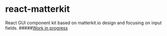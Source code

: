 # react-matterkit
React GUI component kit based on matterkit.io design and focusing on input fields.
#####[Work in progress](http://azazdeaz.github.io/react-matterkit/)
